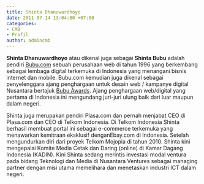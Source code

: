 ```yaml
---
title: Shinta Dhanuwardhoyo
date: 2011-07-14 13:04:00 +07:00
categories:
- CMB
- Profil
author: admincmb
---
```


**Shinta Dhanuwardhoyo** atau dikenal juga sebagai **Shinta Bubu** adalah pendiri [Bubu.com](http://woof.bubu.com/) sebuah perusahaan web di tahun 1996 yang berkembang sebagai lembaga digital terkemuka di Indonesia yang menangani bisnis internet dan mobile. Bubu.com kemudian juga dikenal sebagai penyelenggara ajang penghargaan untuk desain web / kampanye digital Nusantara bertajuk [Bubu Awards](http://bubuawards.com/v07/). Ajang penghargaan web/digital yang pertama di Indonesia ini mengundang juri-juri ulung baik dari luar maupun dalam negeri.

Shinta juga merupakan pendiri Plasa.com dan pernah menjabat CEO di Plasa.com dan CEO di Telkom Indonesia. Di Telkom Indonesia Shinta berhasil membuat portal ini sebagai e-commerce terkemuka yang menawarkan kemitraan eksklusif denganEbay.com di Indonesia. Setelah mengundurkan diri dari proyek Telkom Mojopia di tahun 2010. Shinta kini mengepalai Komite Media Cetak dan Daring (online) di Kamar Dagang Indonesia (KADIN). Kini Shinta sedang merintis investasi modal ventura pada bidang Teknologi dan Media di Nusantara Ventures sebagai managing partner dengan misi utama memelihara dan menetaskan industri ICT dalam negeri.